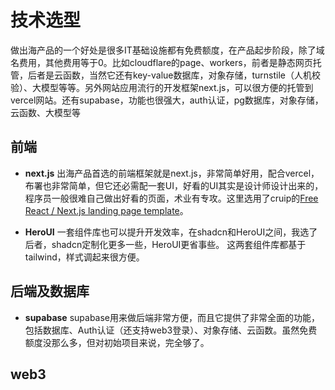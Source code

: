 # 技术选型

做出海产品的一个好处是很多IT基础设施都有免费额度，在产品起步阶段，除了域名费用，其他费用等于0。比如cloudflare的page、workers，前者是静态网页托管，后者是云函数，当然它还有key-value数据库，对象存储，turnstile（人机校验）、大模型等等。另外网站应用流行的开发框架next.js，可以很方便的托管到vercel网站。还有supabase，功能也很强大，auth认证，pg数据库，对象存储，云函数、大模型等

## 前端

- **next.js**
出海产品首选的前端框架就是next.js，非常简单好用，配合vercel，布署也非常简单，但它还必需配一套UI，好看的UI其实是设计师设计出来的，程序员一般很难自己做出好看的页面，术业有专攻。这里选用了cruip的[Free React / Next.js landing page template](https://github.com/cruip/open-react-template/tree/master)。

- **HeroUI**
一套组件库也可以提升开发效率，在shadcn和HeroUI之间，我选了后者，shadcn定制化更多一些，HeroUI更省事些。
这两套组件库都基于tailwind，样式调起来很方便。

## 后端及数据库

- **supabase**
supabase用来做后端非常方便，而且它提供了非常全面的功能，包括数据库、Auth认证（还支持web3登录）、对象存储、云函数。虽然免费额度没那么多，但对初始项目来说，完全够了。

## web3
